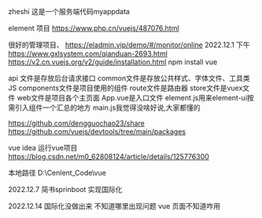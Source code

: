 zheshi 这是一个服务端代码myappdata

<!--http://localhost:8988/index.html-->

element  项目
https://www.php.cn/vuejs/487076.html


很好的管理项目、
https://eladmin.vip/demo/#/monitor/online
2022.12.1 下午
https://www.gxlsystem.com/qianduan-2693.html
https://v2.cn.vuejs.org/v2/guide/installation.html
npm install vue




api 文件是存放后台请求接口
common文件是存放公共样式、字体文件、工具类JS
components文件是项目使用的组件
route文件是路由器
store文件是vuex文件
web文件是项目各个主页面
App.vue是入口文件
element.js用来element-ui按需引入组件一个汇总的地方
main.js我觉得没啥好说,大家都懂的

https://github.com/dengguochao23/share
https://github.com/vuejs/devtools/tree/main/packages






vue
idea 运行vue项目
https://blog.csdn.net/m0_62808124/article/details/125776300

本地路径
D:\Cenlent_Code\vue

2022.12.7 
简书sprinboot 实现国际化

2022.12.14 国际化没做出来  不知道哪里出现问题
vue 页面不知道咋用
